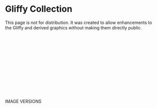 # Gliffy Collection

This page is not for distribution. It was created to allow enhancements to the Gliffy and derived graphics without making them directly public.

<figure><img src="images/52171307.png" alt="" title=""></figure>

<figure><img src="images/52171305.png" alt="" title=""></figure>

<figure><img src="images/52171303.png" alt="" title=""></figure>

<figure><img src="images/52171301.png" alt="" title=""></figure>

<figure><img src="images/52171299.png" alt="" title=""></figure>

<figure><img src="images/52171297.png" alt="" title=""></figure>

<figure><img src="images/52171295.png" alt="" title=""></figure>

<figure><img src="images/52171293.png" alt="" title=""></figure>

<figure><img src="images/59347824.png" alt="" title=""></figure>

<figure><img src="images/52171289.png" alt="" title=""></figure>

<figure><img src="images/52171287.png" alt="" title=""></figure>

<figure><img src="images/52171284.png" alt="" title=""></figure>

<figure><img src="images/52171283.png" alt="" title=""></figure>

<figure><img src="images/52171281.png" alt="" title=""></figure>

<figure><img src="images/52171279.png" alt="" title=""></figure>

IMAGE VERSIONS

<figure><img src="images/52171281.png" alt="" title=""></figure>

<figure><img src="images/52171279.png" alt="" title=""></figure>

<figure><img src="images/52171283.png" alt="" title=""></figure>

<figure><img src="images/59345341.png" alt="" title=""></figure>

<figure><img src="images/52171289.png" alt="" title=""></figure>

<figure><img src="images/52171284.png" alt="" title=""></figure>

<figure><img src="images/52171293.png" alt="" title=""></figure>

<figure><img src="images/52171287.png" alt="" title=""></figure>

<figure><img src="images/52171295.png" alt="" title=""></figure>

<figure><img src="images/52171297.png" alt="" title=""></figure>

<figure><img src="images/52171303.png" alt="" title=""></figure>

<figure><img src="images/52171299.png" alt="" title=""></figure>

<figure><img src="images/52171307.png" alt="" title=""></figure>

<figure><img src="images/52171305.png" alt="" title=""></figure>

<figure><img src="images/52171301.png" alt="" title=""></figure>

  

  

  

  

